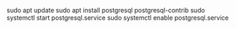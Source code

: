 sudo apt update
sudo apt install postgresql postgresql-contrib
sudo systemctl start postgresql.service
sudo systemctl enable postgresql.service